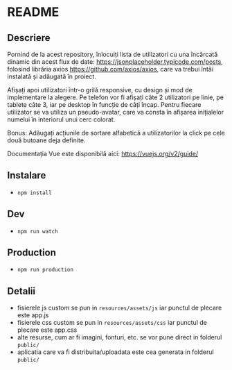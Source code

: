 
# README

## Descriere

Pornind de la acest repository, înlocuiți lista de utilizatori cu una încărcată dinamic din acest flux de date: https://jsonplaceholder.typicode.com/posts, folosind librăria axios https://github.com/axios/axios, care va trebui întâi instalată și adăugată în proiect.

Afișați apoi utilizatori într-o grilă responsive, cu design și mod de implementare la alegere. Pe telefon vor fi afișați câte 2 utilizatori pe linie, pe tablete câte 3, iar pe desktop în funcție de câți încap. Pentru fiecare utilizator se va utiliza un pseudo-avatar, care va consta în afișarea inițialelor numelui în interiorul unui cerc colorat.

Bonus: Adăugați acțiunile de sortare alfabetică a utilizatorilor la click pe cele două butoane deja definite.

Documentația Vue este disponibilă aici: https://vuejs.org/v2/guide/

## Instalare

- `npm install`

## Dev

- `npm run watch`

## Production

- `npm run production`

## Detalii

- fisierele js custom se pun in `resources/assets/js` iar punctul de plecare este app.js
- fisierele css custom se pun in `resources/assets/css` iar punctul de plecare este app.css
- alte resurse, cum ar fi imagini, fonturi, etc. se vor pune direct in folderul `public/`
- aplicatia care va fi distribuita/uploadata este cea generata in folderul `public/`